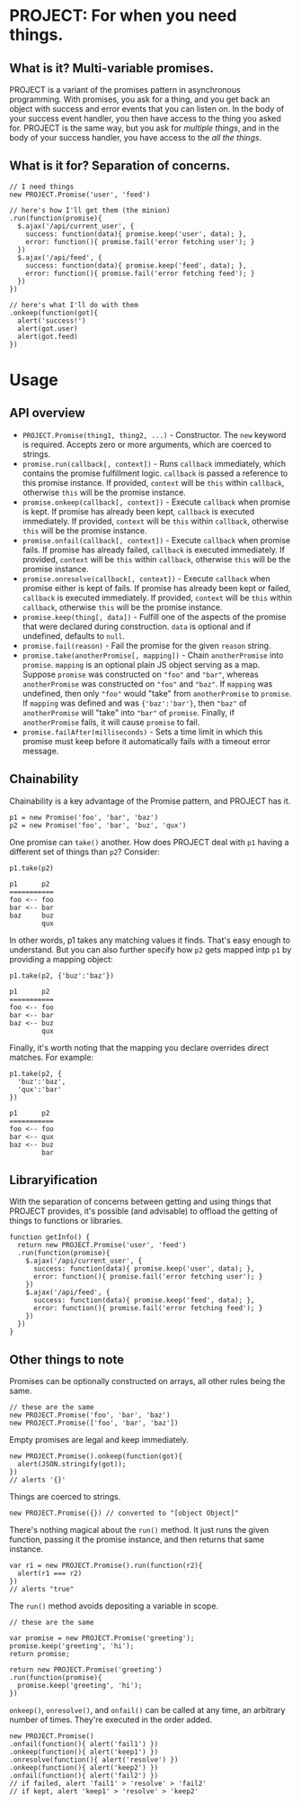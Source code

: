 # PROJECT: For when you need things.

## What is it? Multi-variable promises.

PROJECT is a variant of the promises pattern in asynchronous programming. With promises, you ask for a thing, and you get back an object with success and error events that you can listen on. In the body of your success event handler, you then have access to the thing you asked for. PROJECT is the same way, but you ask for *multiple things*, and in the body of your success handler, you have access to the *all the things*.

## What is it for? Separation of concerns.

    // I need things
    new PROJECT.Promise('user', 'feed')

    // here's how I'll get them (the minion)
    .run(function(promise){
	  $.ajax('/api/current_user', {
	    success: function(data){ promise.keep('user', data); },
	    error: function(){ promise.fail('error fetching user'); }
	  })
	  $.ajax('/api/feed', {
	    success: function(data){ promise.keep('feed', data); },
	    error: function(){ promise.fail('error fetching feed'); }
	  })
    })

    // here's what I'll do with them
    .onkeep(function(got){
      alert('success!')
      alert(got.user)
      alert(got.feed)
    })

# Usage

## API overview

  * `PROJECT.Promise(thing1, thing2, ...)` - Constructor. The `new` keyword is required. Accepts zero or more arguments, which are coerced to strings.
  * `promise.run(callback[, context])` - Runs `callback` immediately, which contains the promise fulfillment logic. `callback` is passed a reference to this promise instance. If provided, `context` will be `this` within `callback`, otherwise `this` will be the promise instance.
  * `promise.onkeep(callback[, context])` - Execute `callback` when promise is kept. If promise has already been kept, `callback` is executed immediately. If provided, `context` will be `this` within `callback`, otherwise `this` will be the promise instance.
  * `promise.onfail(callback[, context])` - Execute `callback` when promise fails. If promise has already failed, `callback` is executed immediately. If provided, `context` will be `this` within `callback`, otherwise `this` will be the promise instance.
  * `promise.onresolve(callback[, context])` - Execute `callback` when promise either is kept of fails. If promise has already been kept or failed, `callback` is executed immediately. If provided, `context` will be `this` within `callback`, otherwise `this` will be the promise instance.
  * `promise.keep(thing[, data])` - Fulfill one of the aspects of the promise that were declared during construction. `data` is optional and if undefined, defaults to `null`.
  * `promise.fail(reason)` - Fail the promise for the given `reason` string.
  * `promise.take(anotherPromise[, mapping])` - Chain `anotherPromise` into `promise`. `mapping` is an optional plain JS object serving as a map. Suppose `promise` was constructed on `"foo"` and `"bar"`, whereas `anotherPromise` was constructed on `"foo"` and `"baz"`. If `mapping` was undefined, then only `"foo"` would "take" from `anotherPromise` to `promise`. If `mapping` was defined and was `{'baz':'bar'}`, then `"baz"` of `anotherPromise` will "take" into `"bar"` of `promise`. Finally, if `anotherPromise` fails, it will cause `promise` to fail.
  * `promise.failAfter(milliseconds)` - Sets a time limit in which this promise must keep before it automatically fails with a timeout error message.

## Chainability

Chainability is a key advantage of the Promise pattern, and PROJECT has it.

    p1 = new Promise('foo', 'bar', 'baz')
    p2 = new Promise('foo', 'bar', 'buz', 'qux')

One promise can `take()` another. How does PROJECT deal with `p1` having a different set of things than `p2`? Consider:

    p1.take(p2)

    p1      p2
    ===========
    foo <-- foo
    bar <-- bar
    baz     buz
            qux

In other words, p1 takes any matching values it finds. That's easy enough to understand. But you can also further specify how `p2` gets mapped intp `p1` by providing a mapping object:

    p1.take(p2, {'buz':'baz'})

    p1      p2
    ===========
    foo <-- foo
    bar <-- bar
    baz <-- buz
            qux

Finally, it's worth noting that the mapping you declare overrides direct matches. For example:

    p1.take(p2, {
      'buz':'baz',
      'qux':'bar'
    })

    p1      p2
    ===========
    foo <-- foo
    bar <-- qux
    baz <-- buz
            bar

## Libraryification

With the separation of concerns between getting and using things that PROJECT provides, it's possible (and advisable) to offload the getting of things to functions or libraries.

	function getInfo() {
      return new PROJECT.Promise('user', 'feed')
      .run(function(promise){
	    $.ajax('/api/current_user', {
	      success: function(data){ promise.keep('user', data); },
	      error: function(){ promise.fail('error fetching user'); }
	    })
	    $.ajax('/api/feed', {
	      success: function(data){ promise.keep('feed', data); },
	      error: function(){ promise.fail('error fetching feed'); }
	    })
      })
	}

## Other things to note

Promises can be optionally constructed on arrays, all other rules being the same.

    // these are the same
    new PROJECT.Promise('foo', 'bar', 'baz')
    new PROJECT.Promise(['foo', 'bar', 'baz'])

Empty promises are legal and keep immediately.

    new PROJECT.Promise().onkeep(function(got){
      alert(JSON.stringify(got));
    })
    // alerts '{}'

Things are coerced to strings.

    new PROJECT.Promise({}) // converted to "[object Object]"

There's nothing magical about the `run()` method. It just runs the given function, passing it the promise instance, and then returns that same instance.

    var r1 = new PROJECT.Promise().run(function(r2){
      alert(r1 === r2)
    })
    // alerts "true"

The `run()` method avoids depositing a variable in scope.

    // these are the same

    var promise = new PROJECT.Promise('greeting');
    promise.keep('greeting', 'hi');
    return promise;

    return new PROJECT.Promise('greeting')
    .run(function(promise){
      promise.keep('greeting', 'hi');
    })

`onkeep()`, `onresolve()`, and `onfail()` can be called at any time, an arbitrary number of times. They're executed in the order added.

    new PROJECT.Promise()
    .onfail(function(){ alert('fail1') })
    .onkeep(function(){ alert('keep1') })
    .onresolve(function(){ alert('resolve') })
    .onkeep(function(){ alert('keep2') })
    .onfail(function(){ alert('fail2') })
    // if failed, alert 'fail1' > 'resolve' > 'fail2'
    // if kept, alert 'keep1' > 'resolve' > 'keep2'





